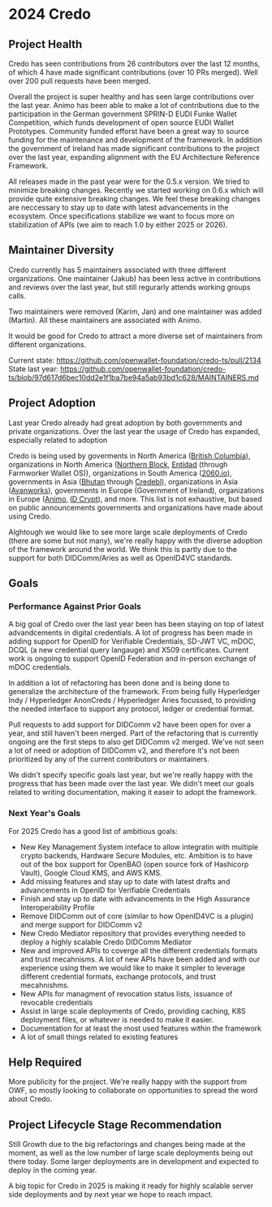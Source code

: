 # 2024 Credo

## Project Health

Credo has seen contributions from 26 contributors over the last 12 months, of which 4 have made significant contributions (over 10 PRs merged). Well over 200 pull requests have been merged.

Overall the project is super healthy and has seen large contributions over the last year. Animo has been able to make a lot of contributions due to the participation in the German government SPRIN-D EUDI Funke Wallet Competition, which funds development of open source EUDI Wallet Prototypes. Community funded efforst have been a great way to source funding for the maintenance and development of the framework. In addition the government of Ireland has made significant contributions to the project over the last year, expanding alignment with the EU Architecture Reference Framework.

All releases made in the past year were for the 0.5.x version. We tried to minimize breaking changes. Recently we started working on 0.6.x which will provide quite extensive breaking changes. We feel these breaking changes are neccessary to stay up to date with latest advancements in the ecosystem. Once specifications stabilize we want to focus more on stabilization of APIs (we aim to reach 1.0 by either 2025 or 2026).

## Maintainer Diversity

Credo currently has 5 maintainers associated with three different organizations. One maintainer (Jakub) has been less active in contributions and reviews over the last year, but still regurarly attends working groups calls.

Two maintainers were removed (Karim, Jan) and one maintainer was added (Martin). All these maintainers are associated with Animo.

It would be good for Credo to attract a more diverse set of maintainers from different organizations.

Current state: https://github.com/openwallet-foundation/credo-ts/pull/2134
State last year: https://github.com/openwallet-foundation/credo-ts/blob/97d617d6bec10dd2e1f1ba7be94a5ab93bd1c628/MAINTAINERS.md

## Project Adoption

Last year Credo already had great adoption by both governments and private organizations. Over the last year the usage of Credo has expanded, especially related to adoption

Credo is being used by goverments in North America ([British Columbia](https://www2.gov.bc.ca/gov/content/governments/government-id/bc-wallet)), organizations in North America ([Northern Block](https://northernblock.io/blog/aip-2-interoperability), [Entidad](https://www.entidad.io/) (through Farmworker Wallet OS)), organizations in South America ([2060.io](https://2060.io/)), governments in Asia ([Bhutan](https://www.biometricupdate.com/202408/bhutans-self-sovereign-digital-id-switches-to-polygon-blockchain) through [Credebl](https://credebl.id/)), organizations in Asia ([Ayanworks](https://www.ayanworks.com/)), governments in Europe (Government of Ireland), organizations in Europe ([Animo](https://animo.id/), [ID Crypt](https://idcrypt.global)), and more. This list is not exhaustive, but based on public announcements governments and organizations have made about using Credo.

Alghtough we would like to see more large scale deployments of Credo (there are some but not many), we're really happy with the diverse adoption of the framework around the world. We think this is partly due to the support for both DIDComm/Aries as well as OpenID4VC standards.

## Goals

### Performance Against Prior Goals

A big goal of Credo over the last year been has been staying on top of latest advandcements in digital credentials. A lot of progress has been made in adding support for OpenID for Verifiable Credentials, SD-JWT VC, mDOC, DCQL (a new credential query langauge) and X509 certificates. Current work is ongoing to support OpenID Federation and in-person exchange of mDOC credentials.

In addition a lot of refactoring has been done and is being done to generalize the architecture of the framework. From being fully Hyperledger Indy / Hyperledger AnonCreds / Hyperledger Aries focussed, to providing the needed interface to support any protocol, ledger or credential format.

Pull requests to add support for DIDComm v2 have been open for over a year, and still haven't been merged. Part of the refactoring that is currently ongoing are the first steps to also get DIDComm v2 merged. We've not seen a lot of need or adoption of DIDComm v2, and therefore it's not been prioritized by any of the current contributors or maintainers.

We didn't specify specific goals last year, but we're really happy with the progress that has been made over the last year. We didn't meet our goals related to writing documentation, making it easeir to adopt the framework.

### Next Year's Goals

For 2025 Credo has a good list of ambitious goals:

- New Key Management System inteface to allow integratin with multiple crypto backends, Hardware Secure Modules, etc. Ambition is to have out of the box support for OpenBAO (open source fork of Hashicorp Vault), Google Cloud KMS, and AWS KMS.
- Add missing features and stay up to date with latest drafts and advancements in OpenID for Verifiable Credentials
- Finish and stay up to date with advancements in the High Assurance Interoperability Profile
- Remove DIDComm out of core (similar to how OpenID4VC is a plugin) and merge support for DIDComm v2
- New Credo Mediator repository that provides everything needed to deploy a highly scalable Credo DIDComm Mediator
- New and improved APIs to coverge all the different credentials formats and trust mecahnisms. A lot of new APIs have been added and with our experience using them we would like to make it simpler to leverage different credential formats, exchange protocols, and trust mecahnishms.
- New APIs for managment of revocation status lists, issuance of revocable credentials
- Assist in large scale deployments of Credo, providing caching, K8S deployment files, or whatever is needed to make it easier.
- Documentation for at least the most used features within the framework
- A lot of small things related to existing features

## Help Required

More publicity for the project. We're really happy with the support from OWF, so mostly looking to collaborate on opportunities to spread the word about Credo.

## Project Lifecycle Stage Recommendation

Still Growth due to the big refactorings and changes being made at the moment, as well as the low number of large scale deployments being out there today. Some larger deployments are in development and expected to deploy in the coming year.

A big topic for Credo in 2025 is making it ready for highly scalable server side deployments and by next year we hope to reach impact.
